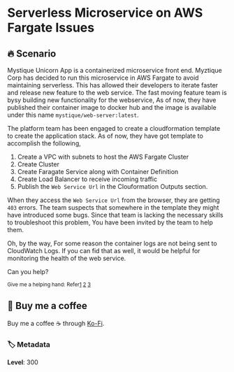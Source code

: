 # Serverless Microservice on AWS Fargate Issues

## 🔥 Scenario

Mystique Unicorn App is a containerized microservice front end. Myztique Corp has decided to run this microservice in AWS Fargate to avoid maintaining serverless. This has allowed their developers to iterate faster and release new feature to the web service. The fast moving feature team is bysy building new functionality for the webservice, As of now, they have published their container image to docker hub and the image is available under this name `mystique/web-server:latest`.

The platform team has been engaged to create a cloudformation template to create the application stack. As of now, they have got template to accomplish the following,

1. Create a VPC with subnets to host the AWS Fargate Cluster
1. Create Cluster
1. Create Faragate Service along with Container Definition
1. Create Load Balancer to receive incoming traffic
1. Publish the `Web Service Url` in the Clouformation Outputs section.

When they access the `Web Service Url` from the browser, they are getting `403` errors. The team suspects that somewhere in the template they might have introduced some bugs. Since that team is lacking the necessary skills to troubleshoot this problem, You have been invited by the team to help them.

Oh, by the way, For some reason the container logs are not being sent to CloudWatch Logs. If you can fid that as well, it would be helpful for monitoring the health of the web service.

Can you help?

<sup>Give me a helping hand: Refer[1][1] [2][2] [3][3]</sup>

## 👋 Buy me a coffee

Buy me a coffee ☕ through [Ko-Fi](https://ko-fi.com/miztiik).

### 🏷️ Metadata

**Level**: 300

[1]: https://docs.aws.amazon.com/elasticloadbalancing/latest/network/target-group-health-checks.html
[2]: https://aws.amazon.com/premiumsupport/knowledge-center/elb-fix-failing-health-checks-alb/
[3]: https://docs.aws.amazon.com/elasticloadbalancing/latest/application/load-balancer-update-security-groups.html
